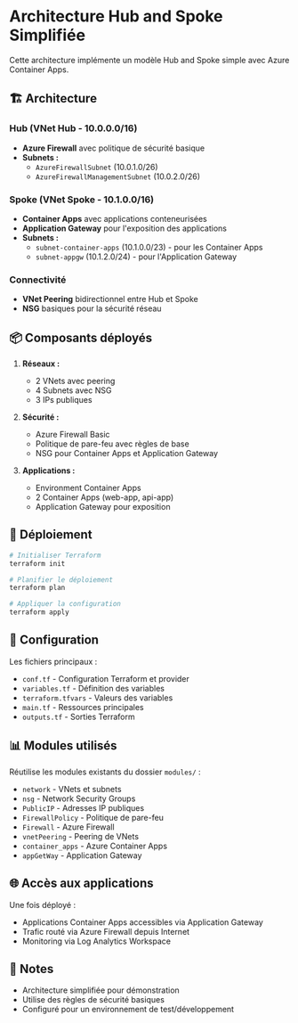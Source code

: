 # Architecture Hub and Spoke Simplifiée

Cette architecture implémente un modèle Hub and Spoke simple avec Azure Container Apps.

## 🏗️ Architecture

### Hub (VNet Hub - 10.0.0.0/16)
- **Azure Firewall** avec politique de sécurité basique
- **Subnets :**
  - `AzureFirewallSubnet` (10.0.1.0/26)
  - `AzureFirewallManagementSubnet` (10.0.2.0/26)

### Spoke (VNet Spoke - 10.1.0.0/16)
- **Container Apps** avec applications conteneurisées
- **Application Gateway** pour l'exposition des applications
- **Subnets :**
  - `subnet-container-apps` (10.1.0.0/23) - pour les Container Apps
  - `subnet-appgw` (10.1.2.0/24) - pour l'Application Gateway

### Connectivité
- **VNet Peering** bidirectionnel entre Hub et Spoke
- **NSG** basiques pour la sécurité réseau

## 📦 Composants déployés

1. **Réseaux :**
   - 2 VNets avec peering
   - 4 Subnets avec NSG
   - 3 IPs publiques

2. **Sécurité :**
   - Azure Firewall Basic
   - Politique de pare-feu avec règles de base
   - NSG pour Container Apps et Application Gateway

3. **Applications :**
   - Environment Container Apps
   - 2 Container Apps (web-app, api-app)
   - Application Gateway pour exposition

## 🚀 Déploiement

```bash
# Initialiser Terraform
terraform init

# Planifier le déploiement
terraform plan

# Appliquer la configuration
terraform apply
```

## 🔧 Configuration

Les fichiers principaux :
- `conf.tf` - Configuration Terraform et provider
- `variables.tf` - Définition des variables
- `terraform.tfvars` - Valeurs des variables
- `main.tf` - Ressources principales
- `outputs.tf` - Sorties Terraform

## 📊 Modules utilisés

Réutilise les modules existants du dossier `modules/` :
- `network` - VNets et subnets
- `nsg` - Network Security Groups
- `PublicIP` - Adresses IP publiques
- `FirewallPolicy` - Politique de pare-feu
- `Firewall` - Azure Firewall
- `vnetPeering` - Peering de VNets
- `container_apps` - Azure Container Apps
- `appGetWay` - Application Gateway

## 🌐 Accès aux applications

Une fois déployé :
- Applications Container Apps accessibles via Application Gateway
- Trafic routé via Azure Firewall depuis Internet
- Monitoring via Log Analytics Workspace

## 📝 Notes

- Architecture simplifiée pour démonstration
- Utilise des règles de sécurité basiques
- Configuré pour un environnement de test/développement 